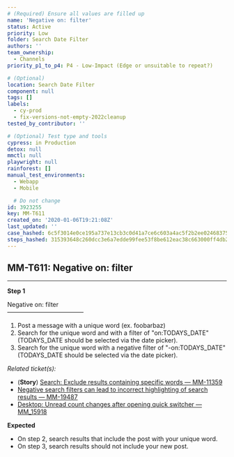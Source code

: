 ```yaml
---
# (Required) Ensure all values are filled up
name: 'Negative on: filter'
status: Active
priority: Low
folder: Search Date Filter
authors: ''
team_ownership:
  - Channels
priority_p1_to_p4: P4 - Low-Impact (Edge or unsuitable to repeat?)

# (Optional)
location: Search Date Filter
component: null
tags: []
labels:
  - cy-prod
  - fix-versions-not-empty-2022cleanup
tested_by_contributor: ''

# (Optional) Test type and tools
cypress: in Production
detox: null
mmctl: null
playwright: null
rainforest: []
manual_test_environments:
  - Webapp
  - Mobile

  # Do not change
id: 3923255
key: MM-T611
created_on: '2020-01-06T19:21:08Z'
last_updated: ''
case_hashed: 6c5f3014e0ce195a737e13cb3c0d41a7ce6c603a4ac5f2b2ee0246837561a1e700cd0c8ab7a8b708926ba5d9a70d90bc
steps_hashed: 315393648c260dcc3e6a7edde99fee53f8be612eac38c663000ff4db29f63fbaa0a47e010af76c7cf65b93182b0d8f4c
---
```


<!-- (Auto-generated) Based on frontmatter's "key" and "name" -->

## MM-T611: Negative on: filter

---

**Step 1**

Negative on: filter\
–––––––––––––––––––––––––

1. Post a message with a unique word (ex. foobarbaz)
2. Search for the unique word and with a filter of "on:TODAYS\_DATE" (TODAYS\_DATE should be selected via the date picker).
3. Search for the unique word with a negative filter of "-on:TODAYS\_DATE" (TODAYS\_DATE should be selected via the date picker).

_Related ticket(s):_

- (**Story**) [Search: Exclude results containing specific words — MM-11359](https://mattermost.atlassian.net/browse/MM-11359)
- [Negative search filters can lead to incorrect highlighting of search results — MM-19487](https://mattermost.atlassian.net/browse/MM-19487)
- [Desktop: Unread count changes after opening quick switcher — MM\_15918](https://mattermost.atlassian.net/browse/MM-15918)

**Expected**

- On step 2, search results that include the post with your unique word.
- On step 3, search results should not include your new post.
